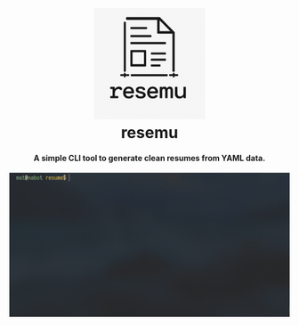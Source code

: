 <h1 align="center">
  <br>
  <img src="docs/img/resemu.png" alt="resemu" width="200">
  <br>
  resemu
  <br>
</h1>

<h4 align="center">A simple CLI tool to generate clean resumes from YAML data.</h4>

![screenshot](docs/img/resemu-demo.gif)